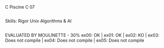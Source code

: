 C Piscine C 07

##

Skills:
Rigor
Unix
Algorithms & AI


##

EVALUATED BY MOULINETTE - 30%
ex00: OK | ex01: OK | ex02: KO | ex03: Does not compile | ex04: Does not compile | ex05: Does not compile
